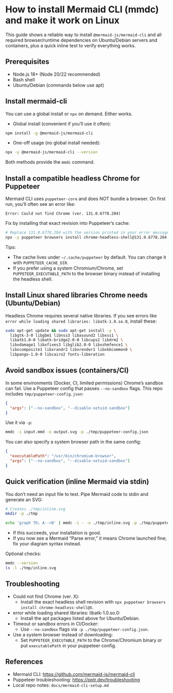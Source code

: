 # How to install Mermaid CLI (mmdc) and make it work on Linux

This guide shows a reliable way to install `@mermaid-js/mermaid-cli` and all required browser/runtime dependencies on Ubuntu/Debian servers and containers, plus a quick inline test to verify everything works.

## Prerequisites
- Node.js 18+ (Node 20/22 recommended)
- Bash shell
- Ubuntu/Debian (commands below use apt)

## Install mermaid-cli

You can use a global install or `npx` on demand. Either works.

- Global install (convenient if you’ll use it often):

```bash
npm install -g @mermaid-js/mermaid-cli
```

- One-off usage (no global install needed):

```bash
npx -y @mermaid-js/mermaid-cli --version
```

Both methods provide the `mmdc` command.

## Install a compatible headless Chrome for Puppeteer

Mermaid CLI uses `puppeteer-core` and does NOT bundle a browser. On first run, you’ll often see an error like:

```
Error: Could not find Chrome (ver. 131.0.6778.204)
```

Fix by installing that exact revision into Puppeteer’s cache:

```bash
# Replace 131.0.6778.204 with the version printed in your error message
npx -y puppeteer browsers install chrome-headless-shell@131.0.6778.204
```

Tips:
- The cache lives under `~/.cache/puppeteer` by default. You can change it with `PUPPETEER_CACHE_DIR`.
- If you prefer using a system Chromium/Chrome, set `PUPPETEER_EXECUTABLE_PATH` to the browser binary instead of installing the headless shell.

## Install Linux shared libraries Chrome needs (Ubuntu/Debian)

Headless Chrome requires several native libraries. If you see errors like `error while loading shared libraries: libatk-1.0.so.0`, install these:

```bash
sudo apt-get update && sudo apt-get install -y \
  libgtk-3-0 libgbm1 libnss3 libasound2 libxss1 \
  libatk1.0-0 libatk-bridge2.0-0 libcups2 libdrm2 \
  libxdamage1 libxfixes3 libglib2.0-0 libxshmfence1 \
  libxcomposite1 libxrandr2 libxrender1 libxkbcommon0 \
  libpango-1.0-0 libcairo2 fonts-liberation
```

## Avoid sandbox issues (containers/CI)

In some environments (Docker, CI, limited permissions) Chrome’s sandbox can fail. Use a Puppeteer config that passes `--no-sandbox` flags. This repo includes `tmp/puppeteer-config.json`:

```json
{
  "args": ["--no-sandbox", "--disable-setuid-sandbox"]
}
```

Use it via `-p`:

```bash
mmdc -i input.mmd -o output.svg -p ./tmp/puppeteer-config.json
```

You can also specify a system browser path in the same config:

```json
{
  "executablePath": "/usr/bin/chromium-browser",
  "args": ["--no-sandbox", "--disable-setuid-sandbox"]
}
```

## Quick verification (inline Mermaid via stdin)

You don’t need an input file to test. Pipe Mermaid code to stdin and generate an SVG:

```bash
# Creates ./tmp/inline.svg
mkdir -p ./tmp

echo 'graph TD; A-->B' | mmdc -i - -o ./tmp/inline.svg -p ./tmp/puppeteer-config.json
```

- If this succeeds, your installation is good.
- If you now see a Mermaid “Parse error,” it means Chrome launched fine; fix your diagram syntax instead.

Optional checks:

```bash
mmdc --version
ls -l ./tmp/inline.svg
```

## Troubleshooting

- Could not find Chrome (ver. X):
  - Install the exact headless shell revision with `npx puppeteer browsers install chrome-headless-shell@X`.
- error while loading shared libraries: libatk-1.0.so.0:
  - Install the apt packages listed above for Ubuntu/Debian.
- Timeout or sandbox errors in CI/Docker:
  - Use `--no-sandbox` flags via `-p ./tmp/puppeteer-config.json`.
- Use a system browser instead of downloading:
  - Set `PUPPETEER_EXECUTABLE_PATH` to the Chrome/Chromium binary or put `executablePath` in your puppeteer config.

## References
- Mermaid CLI: https://github.com/mermaid-js/mermaid-cli
- Puppeteer troubleshooting: https://pptr.dev/troubleshooting
- Local repo notes: `docs/mermaid-cli-setup.md`

